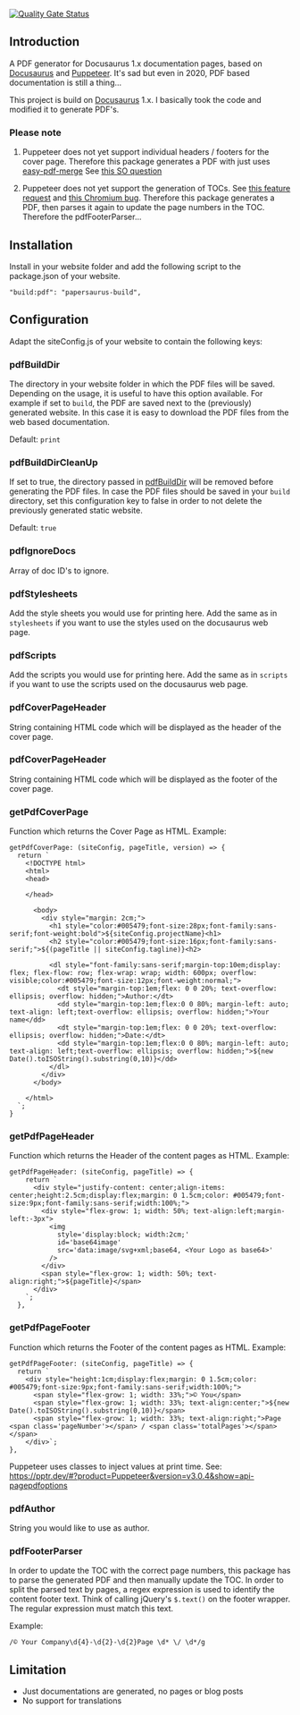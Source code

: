 [![Quality Gate Status](https://sonarcloud.io/api/project_badges/measure?project=simologos_papersaurus&metric=alert_status)](https://sonarcloud.io/dashboard?id=simologos_papersaurus)

## Introduction

A PDF generator for Docusaurus 1.x documentation pages, based on [Docusaurus](https://docusaurus.io/) and [Puppeteer](https://pptr.dev/).
It's sad but even in 2020, PDF based documentation is still a thing...

This project is build on [Docusaurus](https://docusaurus.io/) 1.x. I basically took the code and modified it to generate PDF's.

### Please note

1. Puppeteer does not yet support individual headers / footers for the cover page. Therefore this package generates a PDF with just uses [easy-pdf-merge](https://www.npmjs.com/package/easy-pdf-merge) See [this SO question](https://stackoverflow.com/questions/55470714/trying-to-hide-first-footer-header-on-pdf-generated-with-puppeteer)

2. Puppeteer does not yet support the generation of TOCs. See [this feature request](https://github.com/puppeteer/puppeteer/issues/1778) and [this Chromium bug](https://bugs.chromium.org/p/chromium/issues/detail?id=840455). Therefore this package generates a PDF, then parses it again to update the page numbers in the TOC. Therefore the pdfFooterParser...


## Installation

Install in your website folder and add the following script to the package.json of your website.

```
"build:pdf": "papersaurus-build",
```

## Configuration

Adapt the siteConfig.js of your website to contain the following keys:

### pdfBuildDir

The directory in your website folder in which the PDF files will be saved. Depending on the usage, it is useful to have this option available. For example if set to ```build```, the PDF are saved next to the (previously) generated website. In this case it is easy to download the PDF files from the web based documentation.

Default: ```print```

### pdfBuildDirCleanUp

If set to true, the directory passed in [pdfBuildDir](#pdfBuildDir) will be removed before generating the PDF files. In case the PDF files should be saved in your ```build``` directory, set this configuration key to false in order to not delete the previously generated static website.

Default: ```true```

### pdfIgnoreDocs

Array of doc ID's to ignore.

### pdfStylesheets

Add the style sheets you would use for printing here. Add the same as in ```stylesheets``` if you want to use the styles used on the docusaurus web page.

### pdfScripts

Add the scripts you would use for printing here. Add the same as in ```scripts``` if you want to use the scripts used on the docusaurus web page.

### pdfCoverPageHeader

String containing HTML code which will be displayed as the header of the cover page.

### pdfCoverPageHeader

String containing HTML code which will be displayed as the footer of the cover page.

### getPdfCoverPage

Function which returns the Cover Page as HTML. Example:

```
getPdfCoverPage: (siteConfig, pageTitle, version) => {
  return `
    <!DOCTYPE html>
    <html>
    <head>
      
    </head>

      <body>
        <div style="margin: 2cm;">
          <h1 style="color:#005479;font-size:28px;font-family:sans-serif;font-weight:bold">${siteConfig.projectName}<h1>
          <h2 style="color:#005479;font-size:16px;font-family:sans-serif;">${(pageTitle || siteConfig.tagline)}<h2>

          <dl style="font-family:sans-serif;margin-top:10em;display: flex; flex-flow: row; flex-wrap: wrap; width: 600px; overflow: visible;color:#005479;font-size:12px;font-weight:normal;">
            <dt style="margin-top:1em;flex: 0 0 20%; text-overflow: ellipsis; overflow: hidden;">Author:</dt>    
            <dd style="margin-top:1em;flex:0 0 80%; margin-left: auto; text-align: left;text-overflow: ellipsis; overflow: hidden;">Your name</dd>
            <dt style="margin-top:1em;flex: 0 0 20%; text-overflow: ellipsis; overflow: hidden;">Date:</dt>
            <dd style="margin-top:1em;flex:0 0 80%; margin-left: auto; text-align: left;text-overflow: ellipsis; overflow: hidden;">${new Date().toISOString().substring(0,10)}</dd>
          </dl>
        </div>
      </body>

    </html>
  `;
}
```

### getPdfPageHeader

Function which returns the Header of the content pages as HTML. Example:

```
getPdfPageHeader: (siteConfig, pageTitle) => {
    return `
      <div style="justify-content: center;align-items: center;height:2.5cm;display:flex;margin: 0 1.5cm;color: #005479;font-size:9px;font-family:sans-serif;width:100%;">
        <div style="flex-grow: 1; width: 50%; text-align:left;margin-left:-3px">
          <img 
            style='display:block; width:2cm;' 
            id='base64image'                 
            src='data:image/svg+xml;base64, <Your Logo as base64>' 
          />
        </div>
        <span style="flex-grow: 1; width: 50%; text-align:right;">${pageTitle}</span>
      </div>
    `;
  },
```

### getPdfPageFooter

Function which returns the Footer of the content pages as HTML. Example:

```
getPdfPageFooter: (siteConfig, pageTitle) => {
  return `
    <div style="height:1cm;display:flex;margin: 0 1.5cm;color: #005479;font-size:9px;font-family:sans-serif;width:100%;">
      <span style="flex-grow: 1; width: 33%;">© You</span>
      <span style="flex-grow: 1; width: 33%; text-align:center;">${new Date().toISOString().substring(0,10)}</span>
      <span style="flex-grow: 1; width: 33%; text-align:right;">Page <span class='pageNumber'></span> / <span class='totalPages'></span></span>
    </div>`;
},
```

Puppeteer uses classes to inject values at print time. See: https://pptr.dev/#?product=Puppeteer&version=v3.0.4&show=api-pagepdfoptions

### pdfAuthor

String you would like to use as author.

### pdfFooterParser

In order to update the TOC with the correct page numbers, this package has to parse the generated PDF and then manually update the TOC. In order to split the parsed text by pages, a regex expression is used to identify the content footer text. Think of calling jQuery's ```$.text()``` on the footer wrapper. The regular expression must match this text.

Example:

```/© Your Company\d{4}-\d{2}-\d{2}Page \d* \/ \d*/g```

## Limitation

- Just documentations are generated, no pages or blog posts
- No support for translations

